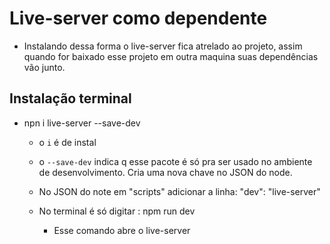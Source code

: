 
# Live-server como dependente
- Instalando dessa forma o live-server fica atrelado ao projeto, assim quando for baixado esse projeto em outra maquina suas dependências vão junto.

## Instalação terminal
- npn i live-server --save-dev
  - o `i` é de instal
  - o `--save-dev` indica q esse pacote é só pra ser usado no ambiente de desenvolvimento. Cria uma nova chave no JSON do node.

  - No JSON do note em "scripts" adicionar a linha: "dev": "live-server"

  - No terminal é só digitar : npm run dev
    - Esse comando abre o live-server

